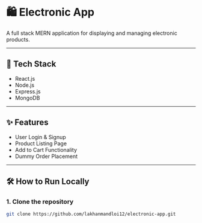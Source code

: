 # 🛍️ Electronic App

A full stack MERN application for displaying and managing electronic products.

---

## 🚀 Tech Stack
- React.js
- Node.js
- Express.js
- MongoDB

---

## ✨ Features
- User Login & Signup
- Product Listing Page
- Add to Cart Functionality
- Dummy Order Placement

---

## 🛠️ How to Run Locally

### 1. Clone the repository
```bash
git clone https://github.com/lakhanmandloi12/electronic-app.git

